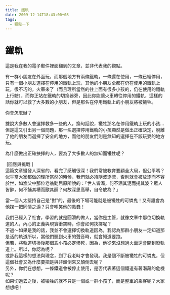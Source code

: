 ```yaml
---
title: 鐵軌
date: 2009-12-14T18:43:00+08
tags:
  - 輕鬆一下
---
```

# 鐵軌

這是我在我的電子郵件裡面翻到的文章，並非代表我的觀點。  
  
有一群小朋友在外面玩，而那個地方有兩條鐵軌，一條還在使用，一條已經停用，只有一個小朋友選擇在停用的鐵軌上玩，其他的小朋友全都在仍在使用的鐵軌上玩，很不巧的，火車來了（而且理所當然的往上面有很多小孩的，仍在使用的鐵軌上行駛），而你正站在鐵軌的切換器旁，因此你能讓火車轉往停用的鐵軌，這樣的話你就可以救了大多數的小朋友，但是那名在停用鐵軌上的小朋友將被犧牲。  
  
你會怎麼辦？  
  
據說大多數人會選擇救多一些的人，換句話說，犧牲那名在停用鐵軌上玩的小孩...  
但是這又引出另一個問題，那一名選擇停用鐵軌的小孩顯然是做出正確決定，脫離了他的朋友而選擇了安全的地方，而他的朋友們則是無知的選擇在不該玩耍的地方玩。  
  
為什麼做出正確抉擇的人，要為了大多數人的無知而犧牲呢？  
  
  
 \[回應與挑戰 \]  
這篇文章蠻發人深省的，看完了感觸很深！我們常被教育要顧全大局，但公平嗎？似乎當大家都做的理所當然的時候，我們就必須隨波逐流，否則就會被放逐而不容於世，如漁父中那位老翁勸屈原所說的：「世人皆濁，何不淈其泥而揚其波？眾人皆醉，何不餔其糟而歠其醨？何故深思高舉，自令放為？」  
  
當一個人太堅持自己是"對"的，最後的下場可能就是被犧牲的可憐鬼！又有誰會為他掬一把同情之淚？只會嘲笑他的愚蠢！  
  
我們已經入了社會，學習的就是圓滑的做人，當你是主管，就像文章中那位切換軌道的人，內心的正義與現實衝突時，你會如何抉擇呢？  
不過～如果是我的話，我並不會選擇切換軌道因為，我認為那群小朋友一定知道那是活的軌道所以，當他們聽到火車的聲音時，就會知道要跑。  
但若，將軌道切換後那個乖小孩必定慘死，因為，他從來沒想過火車還會開到廢軌道上。所以，你認為呢？  
或許我這樣的想法與理念，到了我老時才會發現。我是個不斷被犧牲的可憐鬼，但這個社會又為什麼要把是與非顛倒來又顛倒去呢？  
另外，你們在想想，一條鐵道會被停止使用，是否代表著這個鐵道有著潛藏的危機呢？  
如果切過去之後，被犧牲的就不只是一個或一群小孩了，而是整車的乘客呢？大家想想吧！